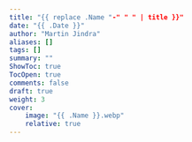 ```yaml
---
title: "{{ replace .Name "-" " " | title }}"
date: "{{ .Date }}"
author: "Martin Jindra"
aliases: []
tags: []
summary: ""
ShowToc: true
TocOpen: true
comments: false
draft: true
weight: 3
cover:
    image: "{{ .Name }}.webp"
    relative: true
---
```

